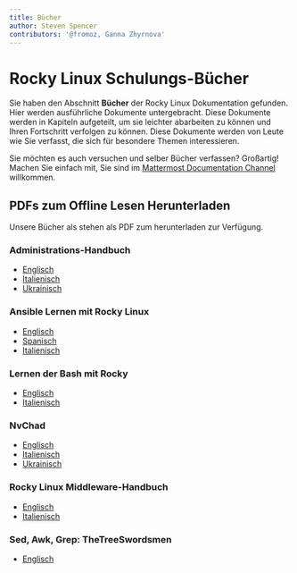 ```yaml
---
title: Bücher
author: Steven Spencer
contributors: '@fromoz, Ganna Zhyrnova'
---
```


# Rocky Linux Schulungs-Bücher

Sie haben den Abschnitt **Bücher** der Rocky Linux Dokumentation gefunden. Hier werden ausführliche Dokumente untergebracht. Diese Dokumente werden in Kapiteln aufgeteilt, um sie leichter abarbeiten zu können und Ihren Fortschritt verfolgen zu können. Diese Dokumente werden von Leute wie Sie verfasst, die sich für besondere Themen interessieren.

Sie möchten es auch versuchen und selber Bücher verfassen? Großartig! Machen Sie einfach mit, Sie sind im [Mattermost Documentation Channel](https://chat.rockylinux.org/rocky-linux/channels/documentation) willkommen.

## PDFs zum Offline Lesen Herunterladen

Unsere Bücher als stehen als PDF zum herunterladen zur Verfügung.

### Administrations-Handbuch

* [Englisch](https://rocky-linux.github.io/documentation/RockyLinuxAdminGuide.pdf)
* [Italienisch](https://rocky-linux.github.io/documentation/RockyLinuxAdminGuide.it.pdf)
* [Ukrainisch](https://rocky-linux.github.io/documentation/RockyLinuxAdminGuide.uk.pdf)

### Ansible Lernen mit Rocky Linux

* [Englisch](https://rocky-linux.github.io/documentation/LearningAnsibleWithRocky.pdf)
* [Spanisch](https://rocky-linux.github.io/documentation/LearningAnsibleWithRocky.es.pdf)
* [Italienisch](https://rocky-linux.github.io/documentation/LearningAnsibleWithRocky.it.pdf)

### Lernen der Bash mit Rocky

* [Englisch](https://rocky-linux.github.io/documentation/LearningBashWithRocky.pdf)
* [Italienisch](https://rocky-linux.github.io/documentation/LearningBashWithRocky.it.pdf)

### NvChad

* [Englisch](https://rocky-linux.github.io/documentation/NvChad.pdf)
* [Italienisch](https://rocky-linux.github.io/documentation/NvChad.it.pdf)
* [Ukrainisch](https://rocky-linux.github.io/documentation/NvChad.uk.pdf)

### Rocky Linux Middleware-Handbuch

* [Englisch](https://rocky-linux.github.io/documentation/RockyLinuxMiddlewaresGuide.pdf)
* [Italienisch](https://rocky-linux.github.io/documentation/RockyLinuxMiddlewaresGuide.it.pdf)

### Sed, Awk, Grep: TheTreeSwordsmen

* [Englisch](https://rocky-linux.github.io/documentation/Sed_Awk_Grep_TheTreeSwordsmen.pdf)
